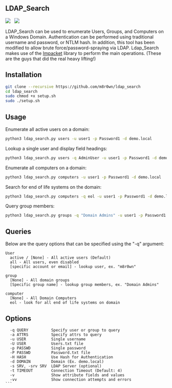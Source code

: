 ## LDAP_Search

![](https://img.shields.io/badge/Python-3.6+-blue.svg)&nbsp;&nbsp;
![](https://img.shields.io/badge/License-GPL%203.0-green.svg)

LDAP_Search can be used to enumerate Users, Groups, and Computers on a Windows Domain. Authentication can be performed using traditional username and password, or NTLM hash. In addition, this tool has been modified to allow brute force/password-spraying via LDAP. Ldap_Search makes use of the [Impacket](https://github.com/SecureAuthCorp/impacket/) library to perform the main operations. (These are the guys that did the real heavy lifting!)

## Installation
```bash
git clone --recursive https://github.com/m8r0wn/ldap_search
cd ldap_search
sudo chmod +x setup.sh
sudo ./setup.sh
```

## Usage

Enumerate all active users on a domain:
```bash
python3 ldap_search.py users -u user1 -p Password1 -d demo.local
```

Lookup a single user and display field headings:
```bash
python3 ldap_search.py users -q AdminUser -u user1 -p Password1 -d demo.local
```

Enumerate all computers on a domain:
```bash
python3 ldap_search.py computers -u user1 -p Password1 -d demo.local
```

Search for end of life systems on the domain:
```bash
python3 ldap_search.py computers -q eol -u user1 -p Password1 -d demo.local -s DC01.demo.local
```

Query group members:
```bash
python3 ldap_search.py groups -q "Domain Admins" -u user1 -p Password1 -d demo.local
```

## Queries
Below are the query options that can be specified using the "-q" argument:
```
User
  active / [None] - All active users (Default)
  all - All users, even disabled
  [specific account or email] - lookup user, ex. "m8r0wn"
  
group
  [None] - All domain groups
  [Specific group name] - lookup group members, ex. "Domain Admins"
 
computer
  [None] - All Domain Computers
  eol - look for all end of life systems on domain
```

## Options
````
  -q QUERY          Specify user or group to query
  -a ATTRS          Specify attrs to query
  -u USER           Single username
  -U USER           Users.txt file
  -p PASSWD         Single password
  -P PASSWD         Password.txt file
  -H HASH           Use Hash for Authentication
  -d DOMAIN         Domain (Ex. demo.local)
  -s SRV, -srv SRV  LDAP Server (optional)
  -t TIMEOUT        Connection Timeout (Default: 4)
  -v                Show attribute fields and values
  -vv               Show connection attempts and errors
```

